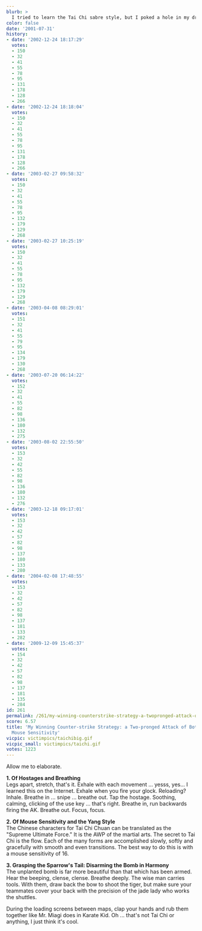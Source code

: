 ```yaml
---
blurb: >
  I tried to learn the Tai Chi sabre style, but I poked a hole in my drywall.
color: false
date: '2001-07-31'
history:
- date: '2002-12-24 18:17:29'
  votes:
  - 150
  - 32
  - 41
  - 55
  - 78
  - 95
  - 131
  - 178
  - 128
  - 266
- date: '2002-12-24 18:18:04'
  votes:
  - 150
  - 32
  - 41
  - 55
  - 78
  - 95
  - 131
  - 178
  - 128
  - 266
- date: '2003-02-27 09:58:32'
  votes:
  - 150
  - 32
  - 41
  - 55
  - 78
  - 95
  - 132
  - 179
  - 129
  - 268
- date: '2003-02-27 10:25:19'
  votes:
  - 150
  - 32
  - 41
  - 55
  - 78
  - 95
  - 132
  - 179
  - 129
  - 268
- date: '2003-04-08 08:29:01'
  votes:
  - 151
  - 32
  - 41
  - 55
  - 79
  - 95
  - 134
  - 179
  - 130
  - 268
- date: '2003-07-20 06:14:22'
  votes:
  - 152
  - 32
  - 41
  - 55
  - 82
  - 98
  - 136
  - 180
  - 132
  - 275
- date: '2003-08-02 22:55:50'
  votes:
  - 153
  - 32
  - 42
  - 55
  - 82
  - 98
  - 136
  - 180
  - 132
  - 276
- date: '2003-12-18 09:17:01'
  votes:
  - 153
  - 32
  - 42
  - 57
  - 82
  - 98
  - 137
  - 180
  - 133
  - 280
- date: '2004-02-08 17:48:55'
  votes:
  - 153
  - 32
  - 42
  - 57
  - 82
  - 98
  - 137
  - 181
  - 133
  - 282
- date: '2009-12-09 15:45:37'
  votes:
  - 154
  - 32
  - 42
  - 57
  - 82
  - 98
  - 137
  - 181
  - 135
  - 284
id: 261
permalink: /261/my-winning-counterstrike-strategy-a-twopronged-attack-of-both-taichi-and-mouse-sensitivity/
score: 6.57
title: 'My Winning Counter-strike Strategy: a Two-pronged Attack of Both Tai-chi and
  Mouse Sensitivity'
vicpic: victimpics/taichibig.gif
vicpic_small: victimpics/taichi.gif
votes: 1223
---
```


Allow me to elaborate.

**1. Of Hostages and Breathing**  
 Legs apart, stretch, that's it. Exhale with each movement ... yesss,
yes... I learned this on the Internet. Exhale when you fire your glock.
Reloading? Inhale. Breathe in ... snipe ... breathe out. Tap the
hostage. Soothing, calming, clicking of the use key ... that's right.
Breathe in, run backwards firing the AK. Breathe out. Focus, focus.

**2. Of Mouse Sensitivity and the Yang Style**  
 The Chinese characters for Tai Chi Chuan can be translated as the
"Supreme Ultimate Force." It is the AWP of the martial arts. The secret
to Tai Chi is the flow. Each of the many forms are accomplished slowly,
softly and gracefully with smooth and even transitions. The best way to
do this is with a mouse sensitivity of 16.

**3. Grasping the Sparrow's Tail: Disarming the Bomb in Harmony**  
 The unplanted bomb is far more beautiful than that which has been
armed. Hear the beeping, clense, clense. Breathe deeply. The wise man
carries tools. With them, draw back the bow to shoot the tiger, but make
sure your teammates cover your back with the precision of the jade lady
who works the shuttles.

During the loading screens between maps, clap your hands and rub them
together like Mr. Miagi does in Karate Kid. Oh ... that's not Tai Chi or
anything, I just think it's cool.

